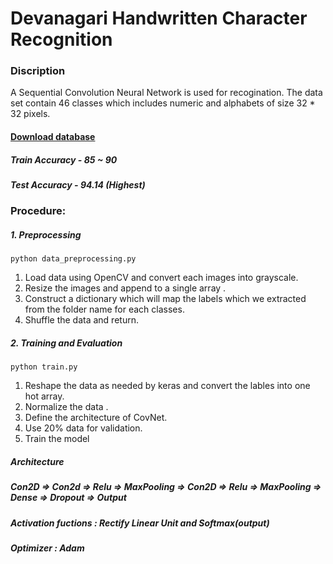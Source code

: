 # Devanagari Handwritten Character Recognition

### Discription
A Sequential Convolution Neural Network is used for recogination. The data set contain 46 classes which includes numeric and alphabets of size 32 * 32 pixels.


#### [Download database](https://archive.ics.uci.edu/ml/datasets/Devanagari+Handwritten+Character+Dataset) 

##### Train Accuracy - 85 ~ 90
##### Test Accuracy - 94.14 (Highest)

### Procedure:

##### 1. Preprocessing

```
python data_preprocessing.py
```

1) Load data using OpenCV and convert each images into grayscale.
2) Resize the images and append to a single array .
3) Construct a dictionary which will map the labels which we extracted from the folder name for each classes.
4) Shuffle the data and return.


##### 2. Training and Evaluation 

```
python train.py
```

1) Reshape the data as needed by keras and convert the lables into one hot array.
2) Normalize the data .
3) Define the architecture of CovNet.
4) Use 20% data for validation.
5) Train the model

##### Architecture 

##### Con2D => Con2d => Relu => MaxPooling => Con2D => Relu => MaxPooling => Dense => Dropout => Output 

##### Activation fuctions : Rectify Linear Unit and Softmax(output)

##### Optimizer : Adam
